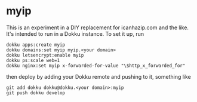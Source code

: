 myip
====

This is an experiment in a DIY replacement for icanhazip.com and the
like. It's intended to run in a Dokku instance. To set it up, run

```
dokku apps:create myip
dokku domains:set myip myip.<your domain>
dokku letsencrypt:enable myip
dokku ps:scale web=1
dokku nginx:set myip x-forwarded-for-value "\$http_x_forwarded_for"
```

then deploy by adding your Dokku remote and pushing to it, something
like

```
git add dokku dokku@dokku.<your domain>:myip
git push dokku develop
```
